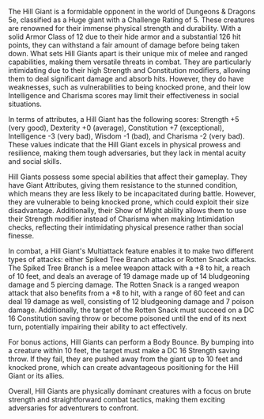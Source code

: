 The Hill Giant is a formidable opponent in the world of Dungeons & Dragons 5e, classified as a Huge giant with a Challenge Rating of 5. These creatures are renowned for their immense physical strength and durability. With a solid Armor Class of 12 due to their hide armor and a substantial 126 hit points, they can withstand a fair amount of damage before being taken down. What sets Hill Giants apart is their unique mix of melee and ranged capabilities, making them versatile threats in combat. They are particularly intimidating due to their high Strength and Constitution modifiers, allowing them to deal significant damage and absorb hits. However, they do have weaknesses, such as vulnerabilities to being knocked prone, and their low Intelligence and Charisma scores may limit their effectiveness in social situations.

In terms of attributes, a Hill Giant has the following scores: Strength +5 (very good), Dexterity +0 (average), Constitution +7 (exceptional), Intelligence -3 (very bad), Wisdom -1 (bad), and Charisma -2 (very bad). These values indicate that the Hill Giant excels in physical prowess and resilience, making them tough adversaries, but they lack in mental acuity and social skills.

Hill Giants possess some special abilities that affect their gameplay. They have Giant Attributes, giving them resistance to the stunned condition, which means they are less likely to be incapacitated during battle. However, they are vulnerable to being knocked prone, which could exploit their size disadvantage. Additionally, their Show of Might ability allows them to use their Strength modifier instead of Charisma when making Intimidation checks, reflecting their intimidating physical presence rather than social finesse.

In combat, a Hill Giant's Multiattack feature enables it to make two different types of attacks: either Spiked Tree Branch attacks or Rotten Snack attacks. The Spiked Tree Branch is a melee weapon attack with a +8 to hit, a reach of 10 feet, and deals an average of 19 damage made up of 14 bludgeoning damage and 5 piercing damage. The Rotten Snack is a ranged weapon attack that also benefits from a +8 to hit, with a range of 60 feet and can deal 19 damage as well, consisting of 12 bludgeoning damage and 7 poison damage. Additionally, the target of the Rotten Snack must succeed on a DC 16 Constitution saving throw or become poisoned until the end of its next turn, potentially impairing their ability to act effectively.

For bonus actions, Hill Giants can perform a Body Bounce. By bumping into a creature within 10 feet, the target must make a DC 16 Strength saving throw. If they fail, they are pushed away from the giant up to 10 feet and knocked prone, which can create advantageous positioning for the Hill Giant or its allies.

Overall, Hill Giants are physically dominant creatures with a focus on brute strength and straightforward combat tactics, making them exciting adversaries for adventurers to confront.